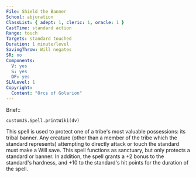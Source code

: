 ```yaml
---
File: Shield the Banner
School: abjuration
ClassList: { adept: 1, cleric: 1, oracle: 1 }
CastTime: standard action
Range: touch
Targets: standard touched
Duration: 1 minute/level
SavingThrow: Will negates
SR: no
Components:
  V: yes
  S: yes
  DF: yes
SLALevel: 1
Copyright:
  Content: "Orcs of Golarion"
---
```

Brief:: 

```dataviewjs
customJS.Spell.printWiki(dv)
```

This spell is used to protect one of a tribe's most valuable possessions: its tribal banner. Any creature (other than a member of the tribe which the standard represents) attempting to directly attack or touch the standard must make a Will save. This spell functions as sanctuary, but only protects a standard or banner. In addition, the spell grants a +2 bonus to the standard's hardness, and +10 to the standard's hit points for the duration of the spell.

